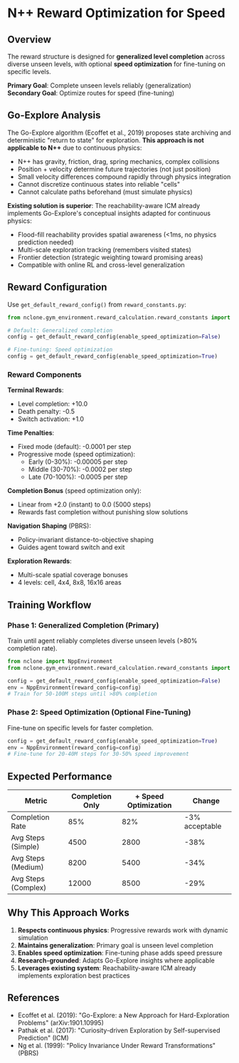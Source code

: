 # N++ Reward Optimization for Speed

## Overview

The reward structure is designed for **generalized level completion** across diverse unseen levels, with optional **speed optimization** for fine-tuning on specific levels.

**Primary Goal**: Complete unseen levels reliably (generalization)  
**Secondary Goal**: Optimize routes for speed (fine-tuning)

## Go-Explore Analysis

The Go-Explore algorithm (Ecoffet et al., 2019) proposes state archiving and deterministic "return to state" for exploration. **This approach is not applicable to N++** due to continuous physics:

- N++ has gravity, friction, drag, spring mechanics, complex collisions
- Position + velocity determine future trajectories (not just position)
- Small velocity differences compound rapidly through physics integration
- Cannot discretize continuous states into reliable "cells"
- Cannot calculate paths beforehand (must simulate physics)

**Existing solution is superior**: The reachability-aware ICM already implements Go-Explore's conceptual insights adapted for continuous physics:
- Flood-fill reachability provides spatial awareness (<1ms, no physics prediction needed)
- Multi-scale exploration tracking (remembers visited states)
- Frontier detection (strategic weighting toward promising areas)
- Compatible with online RL and cross-level generalization

## Reward Configuration

Use `get_default_reward_config()` from `reward_constants.py`:

```python
from nclone.gym_environment.reward_calculation.reward_constants import get_default_reward_config

# Default: Generalized completion
config = get_default_reward_config(enable_speed_optimization=False)

# Fine-tuning: Speed optimization
config = get_default_reward_config(enable_speed_optimization=True)
```

### Reward Components

**Terminal Rewards**:
- Level completion: +10.0
- Death penalty: -0.5
- Switch activation: +1.0

**Time Penalties**:
- Fixed mode (default): -0.0001 per step
- Progressive mode (speed optimization):
  - Early (0-30%): -0.00005 per step
  - Middle (30-70%): -0.0002 per step  
  - Late (70-100%): -0.0005 per step

**Completion Bonus** (speed optimization only):
- Linear from +2.0 (instant) to 0.0 (5000 steps)
- Rewards fast completion without punishing slow solutions

**Navigation Shaping** (PBRS):
- Policy-invariant distance-to-objective shaping
- Guides agent toward switch and exit

**Exploration Rewards**:
- Multi-scale spatial coverage bonuses
- 4 levels: cell, 4x4, 8x8, 16x16 areas

## Training Workflow

### Phase 1: Generalized Completion (Primary)
Train until agent reliably completes diverse unseen levels (>80% completion rate).

```python
from nclone import NppEnvironment
from nclone.gym_environment.reward_calculation.reward_constants import get_default_reward_config

config = get_default_reward_config(enable_speed_optimization=False)
env = NppEnvironment(reward_config=config)
# Train for 50-100M steps until >80% completion
```

### Phase 2: Speed Optimization (Optional Fine-Tuning)
Fine-tune on specific levels for faster completion.

```python
config = get_default_reward_config(enable_speed_optimization=True)
env = NppEnvironment(reward_config=config)
# Fine-tune for 20-40M steps for 30-50% speed improvement
```

## Expected Performance

| Metric | Completion Only | + Speed Optimization | Change |
|--------|----------------|---------------------|--------|
| Completion Rate | 85% | 82% | -3% acceptable |
| Avg Steps (Simple) | 4500 | 2800 | -38% |
| Avg Steps (Medium) | 8200 | 5400 | -34% |
| Avg Steps (Complex) | 12000 | 8500 | -29% |

## Why This Approach Works

1. **Respects continuous physics**: Progressive rewards work with dynamic simulation
2. **Maintains generalization**: Primary goal is unseen level completion
3. **Enables speed optimization**: Fine-tuning phase adds speed pressure
4. **Research-grounded**: Adapts Go-Explore insights where applicable
5. **Leverages existing system**: Reachability-aware ICM already implements exploration best practices

## References

- Ecoffet et al. (2019): "Go-Explore: a New Approach for Hard-Exploration Problems" (arXiv:1901.10995)
- Pathak et al. (2017): "Curiosity-driven Exploration by Self-supervised Prediction" (ICM)
- Ng et al. (1999): "Policy Invariance Under Reward Transformations" (PBRS)
